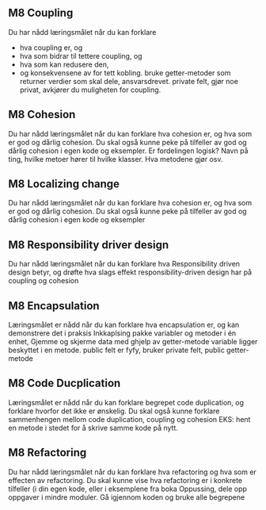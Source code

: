 ## M8 Coupling
Du har nådd læringsmålet når du kan forklare
- hva coupling er, og
- hva som bidrar til tettere coupling, og
- hva som kan redusere den,
- og konsekvensene av for tett kobling.
bruke getter-metoder som returner verdier som skal dele, ansvarsdrevet. private felt, gjør noe privat, avkjører du muligheten for coupling.

## M8 Cohesion
Du har nådd læringsmålet når du kan forklare hva cohesion er, og hva som er god og dårlig cohesion. Du skal også kunne peke på tilfeller av god og dårlig cohesion i egen kode og eksempler. Er fordelingen logisk? Navn på ting, hvilke metoer hører til hvilke klasser. Hva metodene gjør osv.

## M8 Localizing change
Du har nådd læringsmålet når du kan forklare hva cohesion er, og hva som er god og dårlig cohesion. Du skal også kunne peke på tilfeller av god og dårlig cohesion i egen kode og eksempler

## M8 Responsibility driver design
Du har nådd læringsmålet når du kan forklare hva Responsibility driven design betyr, og drøfte hva slags effekt responsibility-driven design har på coupling og cohesion

## M8 Encapsulation
Læringsmålet er nådd når du kan forklare hva encapsulation er, og kan demonstrere det i praksis
Inkkaplsing pakke variabler og metoder i én enhet, Gjemme og skjerme data med ghjelp av getter-metode
variable ligger beskyttet i en metode. public felt er fyfy, bruker private felt, public getter-metode

## M8 Code Ducplication
Læringsmålet er nådd når du kan forklare begrepet code duplication, og forklare hvorfor det ikke er ønskelig. Du skal også kunne forklare  sammenhengen mellom code duplication, coupling og cohesion
EKS: hent en metode i stedet for å skrive samme kode på nytt.

## M8 Refactoring
Du har nådd læringsmålet når du kan forklare hva refactoring og hva som er effecten av refactoring. Du skal kunne vise hva refactoring er i konkrete tilfeller (i din egen kode, eller i eksemplene fra boka
Oppussing, dele opp oppgaver i mindre moduler. Gå igjennom koden og bruke alle begrepene